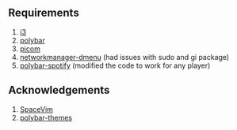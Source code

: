 ## Requirements
1. [i3](https://github.com/i3/i3)
1. [polybar](https://github.com/polybar/polybar)
1. [picom](https://github.com/yshui/picom)
1. [networkmanager-dmenu](https://github.com/firecat53/networkmanager-dmenu) (had issues with sudo and gi package)
1. [polybar-spotify](https://github.com/PrayagS/polybar-spotify) (modified the code to work for any player)

## Acknowledgements
1. [SpaceVim](https://github.com/SpaceVim/SpaceVim)
1. [polybar-themes](https://github.com/kiddae/polybar-themes)

